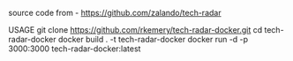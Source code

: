source code from - https://github.com/zalando/tech-radar

USAGE
git clone https://github.com/rkemery/tech-radar-docker.git
cd tech-radar-docker
docker build . -t tech-radar-docker
docker run -d -p 3000:3000 tech-radar-docker:latest

